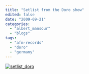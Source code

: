 ```yaml
---
title: "Setlist from the Doro show"
edited: false
date: "2009-09-21"
categories:
  - "albert_mansour"
  - "blogs"
tags:
  - "afm-records"
  - "doro"
  - "germany"
---
```


[![setlist_doro](http://www.hellbound.ca/wp-content/uploads/2009/09/setlist_doro-234x300.jpg "setlist_doro")](http://www.hellbound.ca/wp-content/uploads/2009/09/setlist_doro.jpg)
